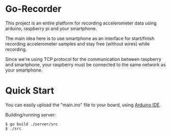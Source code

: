 # Go-Recorder

This project is an entire platform for recording accelerometer data using arduino, raspberry pi and your smartphone.

The main idea here is to use smartphone as an interface for start/finish recording accelerometer samples and stay free (without wires) while recording.

Since we're using TCP protocol for the communication between raspberry and smartphone, your raspberry must be connected to the same network as your smartphone.

# Quick Start

You can easily upload the "main.ino" file to your board, using [Arduino IDE](https://www.arduino.cc/en/main/software).

Building/running server:
```console
$ go build ./server/src
$ ./src
```
